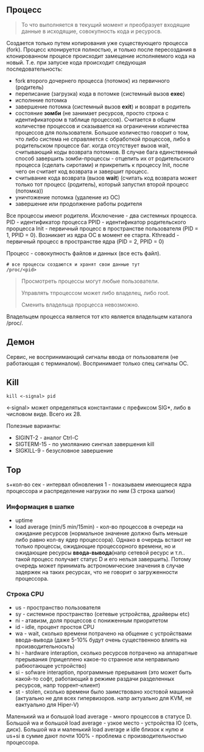 ## Процесс
> То что выполняется в текущий момент и преобразует входящие данные в исходящие, совокупность кода и ресуросв.

Создается только путем копирования уже существующего процесса (fork).
Процесс клонируется полностью, и только после пересоздания в клонированном процесе происходит замещение исполняемого кода на новый.
Т.е. при запуске кода происходит следующая последовательность:
* fork второго дочернего процесса (потомок) из первичного (родитель)
* переписание (загрузка) кода в потомке (системный вызов **exec**)
* исполнние потомка
* завершение потомка (системный вызов **exit**) и возврат в родитель
* состояние **зомби** (не занимает ресурсов, просто строка с идентификатором в таблице процессов). Считается в общем количестве процессов и сказывается на ограничении количества процессов для пользователя. Большое количество говорит о том, что либо система не справляется с обработкой процессов, либо в родительском процессе баг. когда отсутствует вызов wait, считывающий коды возврата потомков. В случае бага единственный способ завершить зомби-процессы - отцепить их от родительского процесса (сделать сиротами) и прикрепить к процессу Init, после чего он считает код возврата и завершит процесс.
* считывание кода возврата (вызов **wait**) (считать код возврата может только тот процесс (родитель), который запустил второй процесс (потомка))
* уничтожение потомка (удаление из ОС)
* завершение или продолжение работы родителя

Все процессы имеют родителя. Исключение - два системных процесса.
PID - идентификатор процесса
PPID - идентификатор родительского прорцесса
Init - первичный процесс в пространстве пользователя (PID = 1, PPID = 0). Возникает из ядра ОС в момент ее старта.
Kthreadd - первичный процесс в пространстве ядра (PID = 2, PPID = 0)

Процесс - совокупность файлов и данных (все есть файл).
```
# все процессы создаются и хранят свои данные тут
/proc/<pid>
```
> Просмотреть процессы могут любые пользователи.
>
> Управлять тпроцессом может либо владелец, либо root.
>
> Сменить владельца прорцесса невозможно.

Владельцем процесса является тот кто является владельцем каталога /proc/<pid>.

## Демон
Сервис, не воспринимающий сигналы ввода от пользователя (не работающая с терминалом).
Воспринимает только спец сигналы ОС.

## Kill
```
kill <-signal> pid
```
<-signal> может определяться константами с префиксом SIG*, либо в числовом виде. Всего их 28.

Полезные варианты:
* SIGINT-2 - аналог Ctrl-C
* SIGTERM-15 - по умоляанию сингнал завершения kill
* SIGKILL-9 - безусловное завершение

## Top
s+кол-во сек - интервал обновления
1 - показываем имеющиеся ядра процессора и распределение нагрузки по ним (3 строка шапки)

### Информация в шапке
* uptime
* load average (min/5 min/15min) - кол-во процессов в очереди на ожидание ресурсов (нормальное значение должно быть меньше либо равно кол-ву ядер процессора). Однако в очередь встают не только процессы, ожидающие процессорного времени, но и ожидающие ресурсы **ввода-вывода**(напр сетевой ресурс и т.п.. такой процесс получает статус D и его нельзя завершить). Потому очередь может принимать астрономические значения в случае задержек на таких ресурсах, что не говорит о загруженности процессора.

### Строка CPU
* us - пространство пользователя
* sy - системное пространство (сетевые устройства, драйверы etc)
* ni - атавизм, доля процессов с пониженным приоритетом
* id - idle, процент простоя CPU
* wa - wait, сколько времени потрачено на общение с устройствами ввода-вывода (даже 5-10% будут очень существенноо влиять на производительносьть)
* hi - hardware interaption, сколько ресурсов потрачено на аппаратные прерывания (прицеплено какое-то странное или неправильно рабюотающее устройство)
* si - sofware interaption, программные прерывания (это может быть какой-то софт, работающий в режиме раздачи разделенных ресурсов, напр торрент-клиент)
* st - stolen, сколько времени было заимствовано хостовой машиной (актуально не для всех гипервизоров. напр актуально для KVM, не еактуально для Hiper-V)

Маленький wa и большой load average - много процессов в статусе D.
Большой wa и большой load average - узкое место - устройства IO (сеть, диск).
Большой wa и маленький load average и idle близок к нулю и us+si в сумме дают почти 100% - проблема с производительностью процессора.
















